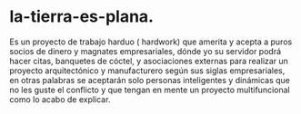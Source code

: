 # la-tierra-es-plana.
Es un proyecto de trabajo harduo ( hardwork) que amerita y acepta a puros socios de dinero y magnates empresariales, dónde yo su servidor podrá hacer citas, banquetes de cóctel, y asociaciones externas para realizar un proyecto arquitectónico y manufacturero según sus siglas empresariales, en otras palabras se aceptarán solo personas inteligentes y dinámicas que no les guste el conflicto y que tengan en mente un proyecto multifuncional como lo acabo de explicar. 
